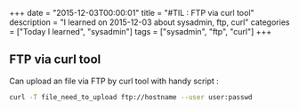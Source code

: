 +++
date = "2015-12-03T00:00:01"
title = "#TIL : FTP via curl tool"
description = "I learned on 2015-12-03 about sysadmin, ftp, curl"
categories = ["Today I learned", "sysadmin"]
tags = ["sysadmin", "ftp", "curl"]
+++



## FTP via curl tool

Can upload an file via FTP by curl tool with handy script :

```bash
curl -T file_need_to_upload ftp://hostname --user user:passwd
```
